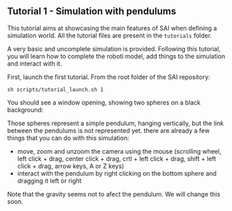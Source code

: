 ## Tutorial 1 - Simulation with pendulums

This tutorial aims at showcasing the main features of SAI when defining a simulation world. All the tutorial files are present in the `tutorials` folder.

A very basic and uncomplete simulation is provided. Following this tutorial, you will learn how to complete the roboti model, add things to the simulation and interact with it.

First, launch the first tutorial. From the root folder of the SAI repository:
```
sh scripts/tutorial_launch.sh 1
```

You should see a window opening, showing two spheres on a black background:
[](images/1_initial_simulation.png)

Those spheres represent a simple pendulum, hanging vertically, but the link between the pendulums is not represented yet. there are already a few things that you can do with this simulation:
- move, zoom and unzoom the camera using the mouse (scrolling wheel, left click + drag, center click + drag, crtl + left click + drag, shift + left click + drag, arrow keys, A or Z keys)
- interact with the pendulum by right clicking on the bottom sphere and dragging it left or right

Note that the gravity seems not to afect the pendulum. We will change this soon.